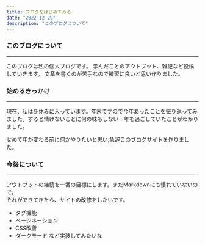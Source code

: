```yaml
---
title: ブログをはじめてみる
date: "2022-12-29"
description: "このブログについて"
---
```


### このブログについて

---
このブログは私の個人ブログです。
学んだことのアウトプット、雑記など投稿していきます。
文章を書くのが苦手なので練習に良いと思い作りました。

### 始めるきっかけ 

---
現在、私は冬休みに入っています。年末ですので今年あったことを振り返ってみました。すると情けないことに何の味もしない一年を過ごしていたことがわかりました。

せめて年が変わる前に何かやりたいと思い,急遽このブログサイトを作りました。

### 今後について

---
アウトプットの継続を一番の目標にします。まだMarkdownにも慣れていないので。<br>
それができてきたら、サイトの改修をしたいです。

- タグ機能
- ページネーション
- CSS改善
- ダークモード
など実装してみたいな